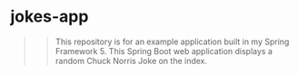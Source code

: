 # jokes-app
>> This repository is for an example application built in my Spring Framework 5.
>> This Spring Boot web application displays a random Chuck Norris Joke on the index.


